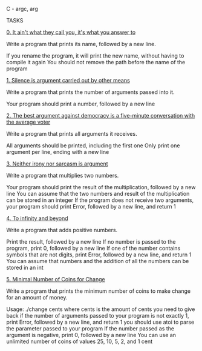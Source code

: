 C - argc, arg

TASKS

[0. It ain't what they call you, it's what you answer to](0-whatsmyname.c)

Write a program that prints its name, followed by a new line.

If you rename the program, it will print the new name, without having to compile it again
You should not remove the path before the name of the program

[1. Silence is argument carried out by other means](1-args.c)

Write a program that prints the number of arguments passed into it.

Your program should print a number, followed by a new line


[2. The best argument against democracy is a five-minute conversation with the average voter](2-args.c)

Write a program that prints all arguments it receives.

All arguments should be printed, including the first one
Only print one argument per line, ending with a new line

[3. Neither irony nor sarcasm is argument](3-mul.c)

Write a program that multiplies two numbers.

Your program should print the result of the multiplication, followed by a new line
You can assume that the two numbers and result of the multiplication can be stored in an integer
If the program does not receive two arguments, your program should print Error, followed by a new line, and return 1

[4. To infinity and beyond](4-add.c)

Write a program that adds positive numbers.

Print the result, followed by a new line
If no number is passed to the program, print 0, followed by a new line
If one of the number contains symbols that are not digits, print Error, followed by a new line, and return 1
You can assume that numbers and the addition of all the numbers can be stored in an int

[5. Minimal Number of Coins for Change](100-change.c)

Write a program that prints the minimum number of coins to make change for an amount of money.

Usage: ./change cents
where cents is the amount of cents you need to give back
if the number of arguments passed to your program is not exactly 1, print Error, followed by a new line, and return 1
you should use atoi to parse the parameter passed to your program
If the number passed as the argument is negative, print 0, followed by a new line
You can use an unlimited number of coins of values 25, 10, 5, 2, and 1 cent

